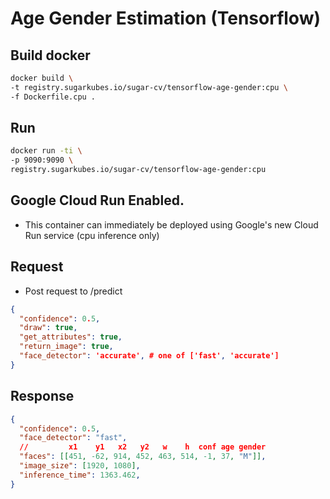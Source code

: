 # Age Gender Estimation (Tensorflow)

## Build docker
```sh
docker build \
-t registry.sugarkubes.io/sugar-cv/tensorflow-age-gender:cpu \
-f Dockerfile.cpu .
```

## Run
```sh
docker run -ti \
-p 9090:9090 \
registry.sugarkubes.io/sugar-cv/tensorflow-age-gender:cpu
```

## Google Cloud Run Enabled.

- This container can immediately be deployed using Google's new Cloud Run service (cpu inference only)

## Request

- Post request to /predict

```json
{
  "confidence": 0.5,
  "draw": true,
  "get_attributes": true,
  "return_image": true,
  "face_detector": 'accurate', # one of ['fast', 'accurate']
}
```

## Response

```json
{
  "confidence": 0.5,
  "face_detector": "fast",
  //         x1    y1   x2   y2   w    h  conf age gender
  "faces": [[451, -62, 914, 452, 463, 514, -1, 37, "M"]],
  "image_size": [1920, 1080],
  "inference_time": 1363.462,
}
```
